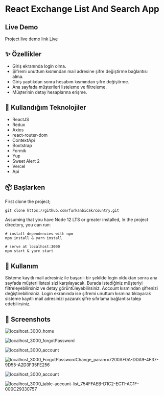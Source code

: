 # React Exchange List And Search App

## Live Demo
Project live demo link [Live](https://exchange-project.vercel.app/)

## ✨ Özellikler
- Giriş ekranında login olma.
- Şifremi unuttum kısmından mail adresine şifre değiştirme bağlantısı alma.
- Giriş yaptıkdan sonra hesabım kısmından şifre değiştirme.
- Ana sayfada müşterileri listeleme ve filtreleme.
- Müşterinin detay hesaplarına erişme.


## 🔨 Kullandığım Teknolojiler

- ReactJS
- Redux
- Axios
- react-router-dom
- ContextApi
- Bootstrap
- Formik
- Yup
- Sweet Alert 2
- Vercel
- Api

## 📦 Başlarken

First clone the project;
```
git clone https://github.com/furkanbicak/country.git

```
Assuming that you have Node 12 LTS or greater installed, In the project directory, you can run:

```
# install dependencies with npm
npm install & yarn install

# serve at localhost:3000
npm start & yarn start

```

## 🔨 Kullanım

Sisteme kayıtlı mail adresiniz ile başarılı bir şekilde login olduktan sonra ana sayfada müşteri listesi sizi karşılayacak. Burada istediğiniz müşteriyi filtreleyebilirsiniz ve detay görüntüleyebilirsiniz. Account kısmından şifrenizi değiştirebilirsiniz. Login ekranında ise şifremi unuttum kısmına tıklayarak sisteme kayıtlı mail adresinizi yazarak şifre sıfırlama bağlantısı talep edebilirsiniz.


## 🤩 Screenshots
![localhost_3000_home](https://user-images.githubusercontent.com/80355473/170902590-6bce806d-fbf6-4094-a7bf-c74449a77d12.png)

![localhost_3000_forgotPassword](https://user-images.githubusercontent.com/80355473/170910524-6607d252-0463-4b14-a810-31ef9c440480.png)

![localhost_3000_account](https://user-images.githubusercontent.com/80355473/170965124-f59ef83d-f7a1-499b-a884-7070a943c544.png)

![localhost_3000_ForgotPasswordChange_param=7200AF0A-DDA9-4F37-9D55-A2D3F35FE256](https://user-images.githubusercontent.com/80355473/170967204-4c219031-b97f-4119-a73c-d1228aaea896.png)

![localhost_3000_account](https://user-images.githubusercontent.com/80355473/170965414-8386842b-9aef-4c76-b3dc-68afcf606f89.png)

![localhost_3000_table-account-list_754FFAEB-D1C2-EC11-AC1F-000C29330757](https://user-images.githubusercontent.com/80355473/170967735-0e335636-c258-4748-89f8-7fae1eb16c8d.png)






